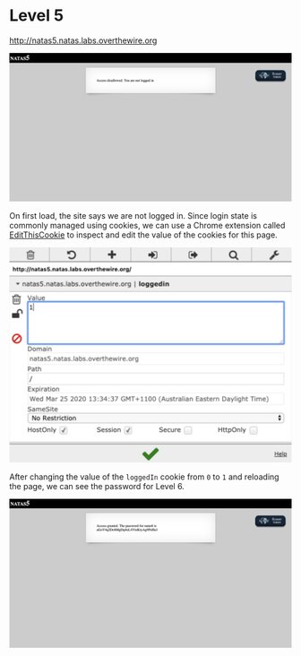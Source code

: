 # Level 5

http://natas5.natas.labs.overthewire.org

![](assets/natas5.png)

On first load, the site says we are not logged in. Since login state is commonly managed using cookies, we can use a Chrome extension called [EditThisCookie](https://chrome.google.com/webstore/detail/editthiscookie/fngmhnnpilhplaeedifhccceomclgfbg?hl=en) to inspect and edit the value of the cookies for this page.

![](assets/natas5-solution-1.png)

After changing the value of the `loggedIn` cookie from `0` to `1` and reloading the page, we can see the password for Level 6.

![](assets/natas5-solution-2.png)
